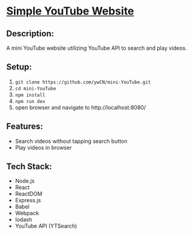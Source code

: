 # [Simple YouTube Website](https://youtube-yw.herokuapp.com)

## Description:
A mini YouTube website utilizing YouTube API to search and play videos.

## Setup:
1. `git clone https://github.com/ywCN/mini-YouTube.git`
2. `cd mini-YouTube`
3. `npm install`
4. `npm run dev`
5. open browser and navigate to http://localhost:8080/

## Features:
- Search videos without tapping search button
- Play videos in browser

## Tech Stack:
- Node.js
- React
- ReactDOM
- Express.js
- Babel
- Webpack
- lodash
- YouTube API (YTSearch)